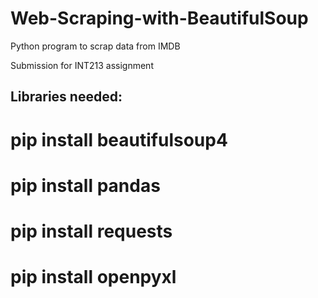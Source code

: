 # Web-Scraping-with-BeautifulSoup
Python program to scrap data from IMDB

Submission for INT213 assignment

## Libraries needed:
# pip install beautifulsoup4
# pip install pandas
# pip install requests
# pip install openpyxl
